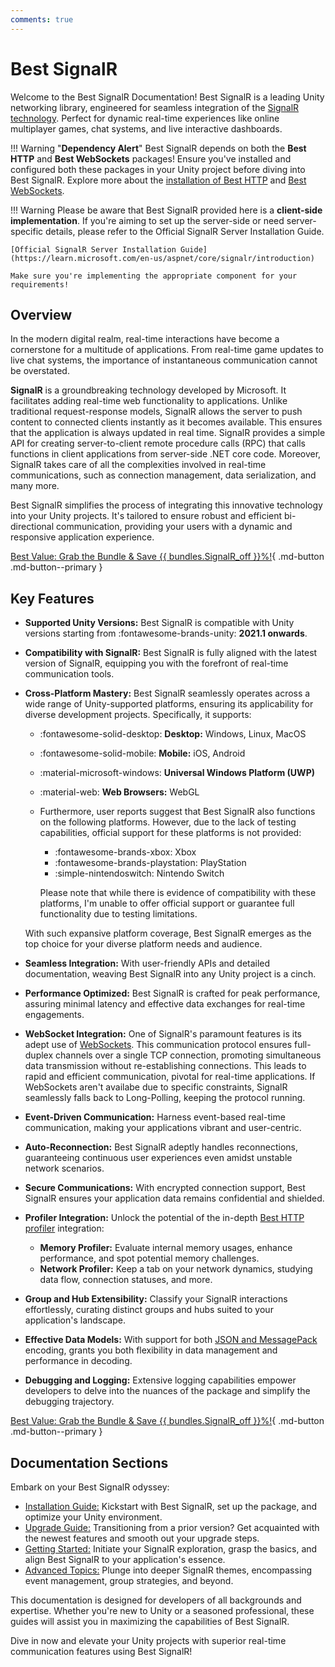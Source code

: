```yaml
---
comments: true
---
```


# Best SignalR

Welcome to the Best SignalR Documentation! Best SignalR is a leading Unity networking library, engineered for seamless integration of the [SignalR technology](https://learn.microsoft.com/en-us/aspnet/core/signalr/introduction). 
Perfect for dynamic real-time experiences like online multiplayer games, chat systems, and live interactive dashboards.

!!! Warning "**Dependency Alert**"
    Best SignalR depends on both the **Best HTTP** and **Best WebSockets** packages! 
    Ensure you've installed and configured both these packages in your Unity project before diving into Best SignalR. 
    Explore more about the [installation of Best HTTP](../HTTP/installation.md) and [Best WebSockets](../WebSockets/installation.md).

!!! Warning
	Please be aware that Best SignalR provided here is a **client-side implementation**. If you're aiming to set up the server-side or need server-specific details, please refer to the Official SignalR Server Installation Guide.

	[Official SignalR Server Installation Guide](https://learn.microsoft.com/en-us/aspnet/core/signalr/introduction)
	
	Make sure you're implementing the appropriate component for your requirements!

## Overview
In the modern digital realm, real-time interactions have become a cornerstone for a multitude of applications.
From real-time game updates to live chat systems, the importance of instantaneous communication cannot be overstated. 

**SignalR** is a groundbreaking technology developed by Microsoft. It facilitates adding real-time web functionality to applications.
Unlike traditional request-response models, SignalR allows the server to push content to connected clients instantly as it becomes available.
This ensures that the application is always updated in real time. 
SignalR provides a simple API for creating server-to-client remote procedure calls (RPC) that calls functions in client applications from server-side .NET core code. 
Moreover, SignalR takes care of all the complexities involved in real-time communications, such as connection management, data serialization, and many more.

Best SignalR simplifies the process of integrating this innovative technology into your Unity projects.
It's tailored to ensure robust and efficient bi-directional communication, providing your users with a dynamic and responsive application experience.

<!--[Buy Now on :fontawesome-brands-unity: Asset Store](https://assetstore.unity.com/packages/slug/268760?aid=1101lfX8E){ .md-button .md-button--primary }-->
[Best Value: Grab the Bundle & Save {{ bundles.SignalR_off }}%!](https://assetstore.unity.com/packages/slug/268836?aid=1101lfX8E){ .md-button .md-button--primary }

## Key Features
- **Supported Unity Versions:** Best SignalR is compatible with Unity versions starting from :fontawesome-brands-unity: **2021.1 onwards**.
- **Compatibility with SignalR:** Best SignalR is fully aligned with the latest version of SignalR, equipping you with the forefront of real-time communication tools.
- **Cross-Platform Mastery:** Best SignalR seamlessly operates across a wide range of Unity-supported platforms, ensuring its applicability for diverse development projects. Specifically, it supports:

    - :fontawesome-solid-desktop: **Desktop:** Windows, Linux, MacOS
    - :fontawesome-solid-mobile:  **Mobile:** iOS, Android
    - :material-microsoft-windows: **Universal Windows Platform (UWP)**
    - :material-web: **Web Browsers:** WebGL
	- Furthermore, user reports suggest that Best SignalR also functions on the following platforms. However, due to the lack of testing capabilities, official support for these platforms is not provided:
		- :fontawesome-brands-xbox: Xbox
		- :fontawesome-brands-playstation: PlayStation
		- :simple-nintendoswitch: Nintendo Switch
		
		Please note that while there is evidence of compatibility with these platforms, I'm unable to offer official support or guarantee full functionality due to testing limitations.

    With such expansive platform coverage, Best SignalR emerges as the top choice for your diverse platform needs and audience.

- **Seamless Integration:** With user-friendly APIs and detailed documentation, weaving Best SignalR into any Unity project is a cinch.
- **Performance Optimized:** Best SignalR is crafted for peak performance, assuring minimal latency and effective data exchanges for real-time engagements.
- **WebSocket Integration:** One of SignalR's paramount features is its adept use of [WebSockets](../WebSockets/index.md).
This communication protocol ensures full-duplex channels over a single TCP connection, promoting simultaneous data transmission without re-establishing connections.
This leads to rapid and efficient communication, pivotal for real-time applications.
If WebSockets aren't availabe due to specific constraints, SignalR seamlessly falls back to Long-Polling, keeping the protocol running.
- **Event-Driven Communication:** Harness event-based real-time communication, making your applications vibrant and user-centric.
- **Auto-Reconnection:** Best SignalR adeptly handles reconnections, guaranteeing continuous user experiences even amidst unstable network scenarios.
- **Secure Communications:** With encrypted connection support, Best SignalR ensures your application data remains confidential and shielded.
- **Profiler Integration:** Unlock the potential of the in-depth [Best HTTP profiler](../Shared/profiler/index.md) integration:
    - **Memory Profiler:** Evaluate internal memory usages, enhance performance, and spot potential memory challenges.
    - **Network Profiler:** Keep a tab on your network dynamics, studying data flow, connection statuses, and more.
- **Group and Hub Extensibility:** Classify your SignalR interactions effortlessly, curating distinct groups and hubs suited to your application's landscape.
- **Effective Data Models:** With support for both [JSON and MessagePack](intermediate-topics/encoders.md) encoding, grants you both flexibility in data management and performance in decoding.
- **Debugging and Logging:** Extensive logging capabilities empower developers to delve into the nuances of the package and simplify the debugging trajectory.

<!--[Buy Now on :fontawesome-brands-unity: Asset Store](https://assetstore.unity.com/packages/slug/268760?aid=1101lfX8E){ .md-button .md-button--primary }-->
[Best Value: Grab the Bundle & Save {{ bundles.SignalR_off }}%!](https://assetstore.unity.com/packages/slug/268836?aid=1101lfX8E){ .md-button .md-button--primary }

## Documentation Sections
Embark on your Best SignalR odyssey:

- [Installation Guide:](installation.md) Kickstart with Best SignalR, set up the package, and optimize your Unity environment.
- [Upgrade Guide:](upgrade-guide.md) Transitioning from a prior version? Get acquainted with the newest features and smooth out your upgrade steps.
- [Getting Started:](getting-started/index.md) Initiate your SignalR exploration, grasp the basics, and align Best SignalR to your application's essence.
- [Advanced Topics:](intermediate-topics/index.md) Plunge into deeper SignalR themes, encompassing event management, group strategies, and beyond.

This documentation is designed for developers of all backgrounds and expertise. 
Whether you're new to Unity or a seasoned professional, these guides will assist you in maximizing the capabilities of Best SignalR.

Dive in now and elevate your Unity projects with superior real-time communication features using Best SignalR!